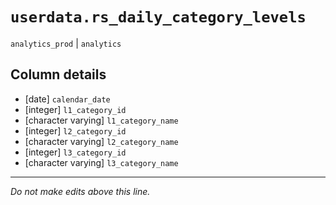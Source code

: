 # `userdata.rs_daily_category_levels`
`analytics_prod` | `analytics`

## Column details
* [date]      `calendar_date`
* [integer]   `l1_category_id`
* [character varying] `l1_category_name`
* [integer]   `l2_category_id`
* [character varying] `l2_category_name`
* [integer]   `l3_category_id`
* [character varying] `l3_category_name`

-------------------------------------------------------------------------------
*Do not make edits above this line.*
